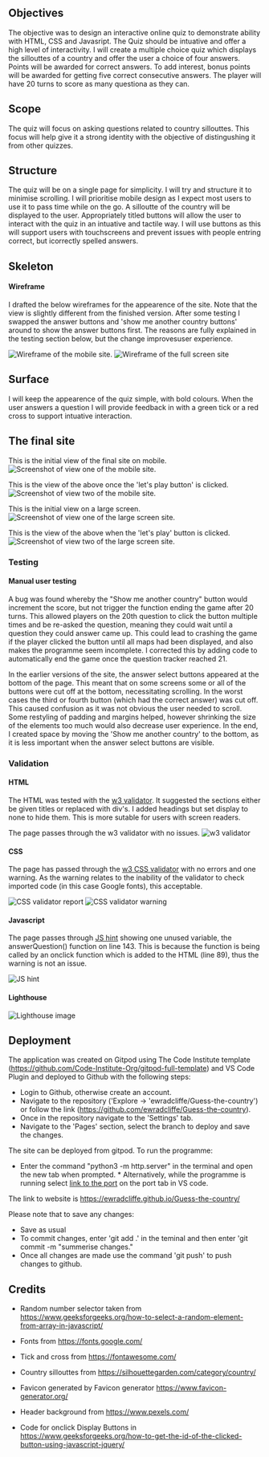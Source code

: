 ## Objectives
The objective was to design an interactive online quiz to demonstrate ability with HTML, CSS and Javasript. The Quiz should be intuative and offer a high level of interactivity.
I will create a multiple choice quiz which displays the sillouttes of a country and offer the user a choice of four answers. Points will be awarded for correct answers. To add interest, bonus points will be awarded for getting five correct consecutive answers. The player will have 20 turns to score as many questiona as they can.

## Scope
The quiz will focus on asking questions related to country sillouttes. This focus will help give it a strong identity with the objective of distingushing it from other quizzes.

## Structure
The quiz will be on a single page for simplicity. I will try and structure it to minimise scrolling. I will prioritise mobile design as I expect most users to use it to pass time while on the go. A silloutte of the country will be displayed to the user. Appropriately titled buttons will allow the user to interact with the quiz in an intuative and tactile way. I will use buttons as this will support users with touchscreens and prevent issues with people entring correct, but icorrectly spelled answers.

## Skeleton
#### Wireframe
I drafted the below wireframes for the appearence of the site. Note that the view is slightly different from the finished version. After some testing I swapped the answer buttons and 'show me another country buttons' around to show the answer buttons first. The reasons are fully explained in the testing section below, but the change improvesuser experience.

![Wireframe of the mobile site.](assets/images/mobilewireframe.jpeg)
![Wireframe of the full screen site](assets/images/fullscreenwireframe.jpeg)
## Surface
I will keep the appearence of the quiz simple, with bold colours. When the user answers a question I will provide feedback in with a green tick or a red cross to support intuative interaction. 

## The final site
This is the initial view of the final site on mobile. <br />
![Screenshot of view one of the mobile site.](assets/images/mobileviewone.png)

This is the view of the above once the 'let's play button' is clicked. <br />
![Screenshot of view two of the mobile site.](assets/images/mobileviewtwo.png)

This is the initial view on a large screen.
![Screenshot of view one of the large screen site.](assets/images/fullscreenviewone.png)

This is the view of the above when the 'let's play' button is clicked.
![Screenshot of view two of the large screen site.](assets/images/fullscreenviewtwo.png)

### Testing
#### Manual user testing
A bug was found whereby the "Show me another country" button would increment the score, but not trigger the function ending the game after 20 turns. This allowed players on the 20th question to click the button multiple times and be re-asked the question, meaning they could wait until a question they could answer came up. This could lead to crashing the game if the player clicked the button until all maps had been displayed, and also makes the programme seem incomplete. I corrected this by adding code to automatically end the game once the question tracker reached 21.

In the earlier versions of the site, the answer select buttons appeared at the bottom of the page. This meant that on some screens some or all of the buttons were cut off at the bottom, necessitating scrolling. In the worst cases the third or fourth button (which had the correct answer) was cut off. This caused confusion as it was not obvious the user needed to scroll. Some restyling of padding and margins helped, however shrinking the size of the elements too much would also decrease user experience. In the end, I created space by moving the 'Show me another country' to the bottom, as it is less important when the answer select buttons are visible. 


### Validation
#### HTML
The HTML was tested with the [w3 validator](https://validator.w3.org/nu/#textarea). It suggested the sections either be given titles or replaced with div's. I added headings but set display to none to hide them. This is more sutable for users with screen readers.

The page passes through the w3 validator with no issues.
![w3 validator](assets/images/htmlvalidator.png)

#### CSS
The page has passed through the [w3 CSS validator](https://jigsaw.w3.org/css-validator/) with no errors and one warning. As the warning relates to the inability of the validator to check imported code (in this case Google fonts), this acceptable.

![CSS validator report](assets/images/cssvalidator.png)
![CSS validator warning](assets/images/cssvalidatorwarning.png)

#### Javascript
The page passes through [JS hint](https://jshint.com/) showing one unused variable, the answerQuestion() function on line 143. This is because the function is being called by an onclick function which is added to the HTML (line 89), thus the warning is not an issue.

![JS hint](assets/images/jshint.png)

#### Lighthouse
![Lighthouse image](assets/images/lighthouse.png)

## Deployment
The application was created on Gitpod using The Code Institute template (https://github.com/Code-Institute-Org/gitpod-full-template) and VS Code Plugin and deployed to Github with the following steps:

* Login to Github, otherwise create an account.
* Navigate to the repository ('Explore -> 'ewradcliffe/Guess-the-country') or follow the link (https://github.com/ewradcliffe/Guess-the-country).
* Once in the repository navigate to the 'Settings' tab.
* Navigate to the 'Pages' section, select the branch to deploy and save the changes.

The site can be deployed from gitpod. To run the programme:
*  Enter the command "python3 -m http.server" in the terminal and open the new tab when prompted. * Alternatively, while the programme is running select [link to the port](https://8000-ewradcliffe-guessthecou-csiyzn2swi2.ws-eu114.gitpod.io) on the port tab in VS code.

The link to website is https://ewradcliffe.github.io/Guess-the-country/

Please note that to save any changes:
* Save as usual
* To commit changes, enter 'git add .' in the teminal and then enter 'git commit -m "summerise changes."
* Once all changes are made use the command 'git push' to push changes to github.

## Credits
* Random number selector taken from https://www.geeksforgeeks.org/how-to-select-a-random-element-from-array-in-javascript/

* Fonts from https://fonts.google.com/

* Tick and cross from https://fontawesome.com/

* Country sillouttes from https://silhouettegarden.com/category/country/

* Favicon generated by Favicon generator https://www.favicon-generator.org/ 

* Header background from https://www.pexels.com/

* Code for onclick Display Buttons in https://www.geeksforgeeks.org/how-to-get-the-id-of-the-clicked-button-using-javascript-jquery/


